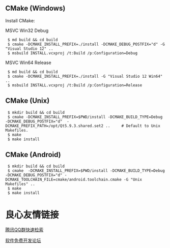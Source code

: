 ## CMake (Windows)

Install CMake:  

MSVC Win32 Debug

     $ md build && cd build
     $ cmake -DCMAKE_INSTALL_PREFIX=./install -DCMAKE_DEBUG_POSTFIX="d" -G "Visual Studio 12" .. 
     $ msbuild INSTALL.vcxproj /t:Build /p:Configuration=Debug

MSVC Win64 Release 

     $ md build && cd build
     $ cmake -DCMAKE_INSTALL_PREFIX=./install -G "Visual Studio 12 Win64" .. 
     $ msbuild INSTALL.vcxproj /t:Build /p:Configuration=Release

## CMake (Unix)

     $ mkdir build && cd build
     $ cmake -DCMAKE_INSTALL_PREFIX=$PWD/install -DCMAKE_BUILD_TYPE=Debug -DCMAKE_DEBUG_POSTFIX="d"  -DCMAKE_PREFIX_PATH=/opt/Qt5.9.3.shared.set2 ..     # Default to Unix Makefiles.
     $ make
     $ make install

## CMake (Android)

     $ mkdir build && cd build
     $ cmake  -DCMAKE_INSTALL_PREFIX=$PWD/install -DCMAKE_BUILD_TYPE=Debug -DCMAKE_DEBUG_POSTFIX="d" -DCMAKE_TOOLCHAIN_FILE=cmake/android.toolchain.cmake -G "Unix Makefiles" ..
     $ make
     $ make install



 # 良心友情链接

[腾讯QQ群快速检索](http://u.720life.cn/s/8cf73f7c)

[软件免费开发论坛](http://u.720life.cn/s/bbb01dc0)